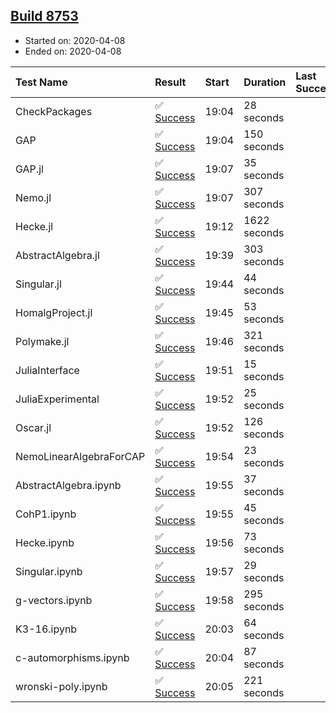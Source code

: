 ## [Build 8753](https://oscarci.mathematik.uni-kl.de/job/oscar/8753/)

* Started on: 2020-04-08
* Ended on: 2020-04-08

| Test Name    | Result | Start | Duration | Last Success | First Failure |
|:-------------|:-------|:------|:---------|:-------------|:--------------|
| CheckPackages | ✅ [Success](https://oscarci.mathematik.uni-kl.de/job/oscar/8753/artifact/logs/build-8753/CheckPackages.log) | 19:04 | 28 seconds |  |  |
| GAP | ✅ [Success](https://oscarci.mathematik.uni-kl.de/job/oscar/8753/artifact/logs/build-8753/GAP.log) | 19:04 | 150 seconds |  |  |
| GAP.jl | ✅ [Success](https://oscarci.mathematik.uni-kl.de/job/oscar/8753/artifact/logs/build-8753/GAP.jl.log) | 19:07 | 35 seconds |  |  |
| Nemo.jl | ✅ [Success](https://oscarci.mathematik.uni-kl.de/job/oscar/8753/artifact/logs/build-8753/Nemo.jl.log) | 19:07 | 307 seconds |  |  |
| Hecke.jl | ✅ [Success](https://oscarci.mathematik.uni-kl.de/job/oscar/8753/artifact/logs/build-8753/Hecke.jl.log) | 19:12 | 1622 seconds |  |  |
| AbstractAlgebra.jl | ✅ [Success](https://oscarci.mathematik.uni-kl.de/job/oscar/8753/artifact/logs/build-8753/AbstractAlgebra.jl.log) | 19:39 | 303 seconds |  |  |
| Singular.jl | ✅ [Success](https://oscarci.mathematik.uni-kl.de/job/oscar/8753/artifact/logs/build-8753/Singular.jl.log) | 19:44 | 44 seconds |  |  |
| HomalgProject.jl | ✅ [Success](https://oscarci.mathematik.uni-kl.de/job/oscar/8753/artifact/logs/build-8753/HomalgProject.jl.log) | 19:45 | 53 seconds |  |  |
| Polymake.jl | ✅ [Success](https://oscarci.mathematik.uni-kl.de/job/oscar/8753/artifact/logs/build-8753/Polymake.jl.log) | 19:46 | 321 seconds |  |  |
| JuliaInterface | ✅ [Success](https://oscarci.mathematik.uni-kl.de/job/oscar/8753/artifact/logs/build-8753/JuliaInterface.log) | 19:51 | 15 seconds |  |  |
| JuliaExperimental | ✅ [Success](https://oscarci.mathematik.uni-kl.de/job/oscar/8753/artifact/logs/build-8753/JuliaExperimental.log) | 19:52 | 25 seconds |  |  |
| Oscar.jl | ✅ [Success](https://oscarci.mathematik.uni-kl.de/job/oscar/8753/artifact/logs/build-8753/Oscar.jl.log) | 19:52 | 126 seconds |  |  |
| NemoLinearAlgebraForCAP | ✅ [Success](https://oscarci.mathematik.uni-kl.de/job/oscar/8753/artifact/logs/build-8753/NemoLinearAlgebraForCAP.log) | 19:54 | 23 seconds |  |  |
| AbstractAlgebra.ipynb | ✅ [Success](https://oscarci.mathematik.uni-kl.de/job/oscar/8753/artifact/logs/build-8753/AbstractAlgebra.ipynb.log) | 19:55 | 37 seconds |  |  |
| CohP1.ipynb | ✅ [Success](https://oscarci.mathematik.uni-kl.de/job/oscar/8753/artifact/logs/build-8753/CohP1.ipynb.log) | 19:55 | 45 seconds |  |  |
| Hecke.ipynb | ✅ [Success](https://oscarci.mathematik.uni-kl.de/job/oscar/8753/artifact/logs/build-8753/Hecke.ipynb.log) | 19:56 | 73 seconds |  |  |
| Singular.ipynb | ✅ [Success](https://oscarci.mathematik.uni-kl.de/job/oscar/8753/artifact/logs/build-8753/Singular.ipynb.log) | 19:57 | 29 seconds |  |  |
| g-vectors.ipynb | ✅ [Success](https://oscarci.mathematik.uni-kl.de/job/oscar/8753/artifact/logs/build-8753/g-vectors.ipynb.log) | 19:58 | 295 seconds |  |  |
| K3-16.ipynb | ✅ [Success](https://oscarci.mathematik.uni-kl.de/job/oscar/8753/artifact/logs/build-8753/K3-16.ipynb.log) | 20:03 | 64 seconds |  |  |
| c-automorphisms.ipynb | ✅ [Success](https://oscarci.mathematik.uni-kl.de/job/oscar/8753/artifact/logs/build-8753/c-automorphisms.ipynb.log) | 20:04 | 87 seconds |  |  |
| wronski-poly.ipynb | ✅ [Success](https://oscarci.mathematik.uni-kl.de/job/oscar/8753/artifact/logs/build-8753/wronski-poly.ipynb.log) | 20:05 | 221 seconds |  |  |
